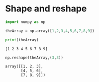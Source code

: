 
# Shape and reshape


```python
import numpy as np
```


```python
theArray = np.array([1,2,3,4,5,6,7,8,9])
```


```python
print(theArray)
```

    [1 2 3 4 5 6 7 8 9]



```python
np.reshape(theArray,(3,3))
```




    array([[1, 2, 3],
           [4, 5, 6],
           [7, 8, 9]])




```python

```
